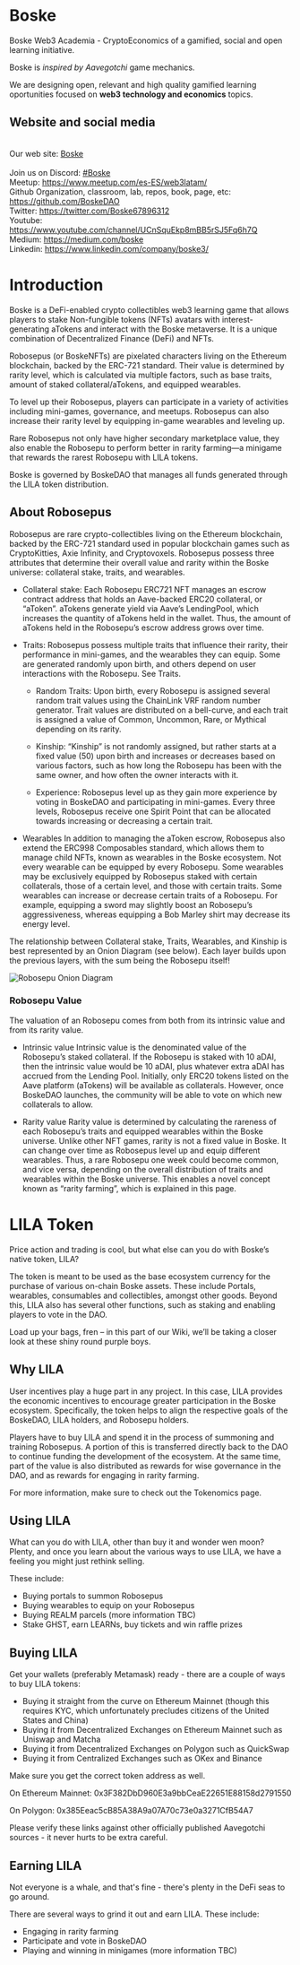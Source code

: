 # Boske
Boske Web3 Academia - CryptoEconomics of a gamified, social and open learning initiative.

Boske is *inspired by Aavegotchi* game mechanics.

We are designing open, relevant and high quality gamified learning oportunities 
focused on **web3 technology and economics** topics.  

## Website and social media

<br> Our web site: [Boske](https://boske.org)  
<br> Join us on Discord: [#Boske](https://discord.gg/SdAtdDaSvp)
<br> Meetup: https://www.meetup.com/es-ES/web3latam/
<br> Github Organization, classroom, lab, repos, book, page, etc: https://github.com/BoskeDAO
<br> Twitter: https://twitter.com/Boske67896312
<br> Youtube: https://www.youtube.com/channel/UCnSquEkp8mBB5rSJ5Fq6h7Q
<br> Medium: https://medium.com/boske
<br> Linkedin: https://www.linkedin.com/company/boske3/

# Introduction

Boske is a DeFi-enabled crypto collectibles web3 learning game that allows players to stake Non-fungible tokens (NFTs) avatars with interest-generating aTokens and interact with the Boske metaverse. It is a unique combination of Decentralized Finance (DeFi) and NFTs.

Robosepus (or BoskeNFTs) are pixelated characters living on the Ethereum blockchain, backed by the ERC-721 standard. Their value is determined by rarity level, which is calculated via multiple factors, such as base traits, amount of staked collateral/aTokens, and equipped wearables.

To level up their Robosepus, players can participate in a variety of activities including mini-games, governance, and meetups. Robosepus can also increase their rarity level by equipping in-game wearables and leveling up.

Rare Robosepus not only have higher secondary marketplace value, they also enable the Robosepu to perform better in rarity farming—a minigame that rewards the rarest Robosepu with LILA tokens.

Boske is governed by BoskeDAO that manages all funds generated through the LILA token distribution.

## About Robosepus

Robosepus are rare crypto-collectibles living on the Ethereum blockchain, backed by the ERC-721 standard used in popular blockchain games such as CryptoKitties, Axie Infinity, and Cryptovoxels. Robosepus possess three attributes that determine their overall value and rarity within the Boske universe: collateral stake, traits, and wearables.

* Collateral stake: Each Robosepu ERC721 NFT manages an escrow contract address that holds an Aave-backed ERC20 collateral, or “aToken”. aTokens generate yield via Aave’s LendingPool, which increases the quantity of aTokens held in the wallet. Thus, the amount of aTokens held in the Robosepu’s escrow address grows over time.

* Traits: Robosepus possess multiple traits that influence their rarity, their performance in mini-games, and the wearables they can equip. Some are generated randomly upon birth, and others depend on user interactions with the Robosepu. See Traits.

    * Random Traits: Upon birth, every Robosepu is assigned several random trait values using the ChainLink VRF random number generator. Trait values are distributed on a bell-curve, and each trait is assigned a value of Common, Uncommon, Rare, or Mythical depending on its rarity.

    * Kinship: “Kinship” is not randomly assigned, but rather starts at a fixed value (50) upon birth and increases or decreases based on various factors, such as how long the Robosepu has been with the same owner, and how often the owner interacts with it.

    * Experience: Robosepus level up as they gain more experience by voting in BoskeDAO and participating in mini-games. Every three levels, Robosepus receive one Spirit Point that can be allocated towards increasing or decreasing a certain trait.

* Wearables In addition to managing the aToken escrow, Robosepus also extend the ERC998 Composables standard, which allows them to manage child NFTs, known as wearables in the Boske ecosystem. Not every wearable can be equipped by every Robosepu. Some wearables may be exclusively equipped by Robosepus staked with certain collaterals, those of a certain level, and those with certain traits. Some wearables can increase or decrease certain traits of a Robosepu. For example, equipping a sword may slightly boost an Robosepu’s aggressiveness, whereas equipping a Bob Marley shirt may decrease its energy level.

The relationship between Collateral stake, Traits, Wearables, and Kinship is best represented by an Onion Diagram (see below). Each layer builds upon the previous layers, with the sum being the Robosepu itself!

![Robosepu Onion Diagram](https://wiki.aavegotchi.com/introduction/aavegotchi-onion-diagram.png)

### Robosepu Value

The valuation of an Robosepu comes from both from its intrinsic value and from its rarity value.

* Intrinsic value Intrinsic value is the denominated value of the Robosepu’s staked collateral. If the Robosepu is staked with 10 aDAI, then the intrinsic value would be 10 aDAI, plus whatever extra aDAI has accrued from the Lending Pool. Initially, only ERC20 tokens listed on the Aave platform (aTokens) will be available as collaterals. However, once BoskeDAO launches, the community will be able to vote on which new collaterals to allow.

* Rarity value Rarity value is determined by calculating the rareness of each Robosepu’s traits and equipped wearables within the Boske universe. Unlike other NFT games, rarity is not a fixed value in Boske. It can change over time as Robosepus level up and equip different wearables. Thus, a rare Robosepu one week could become common, and vice versa, depending on the overall distribution of traits and wearables within the Boske universe. This enables a novel concept known as “rarity farming”, which is explained in this page.

# LILA Token

Price action and trading is cool, but what else can you do with Boske’s native token, LILA?

The token is meant to be used as the base ecosystem currency for the purchase of various on-chain Boske assets. These include Portals, wearables, consumables and collectibles, amongst other goods. Beyond this, LILA also has several other functions, such as staking and enabling players to vote in the DAO.

Load up your bags, fren – in this part of our Wiki, we’ll be taking a closer look at these shiny round purple boys.

## Why LILA

User incentives play a huge part in any project. In this case, LILA provides the economic incentives to encourage greater participation in the Boske ecosystem. Specifically, the token helps to align the respective goals of the BoskeDAO, LILA holders, and Robosepu holders.

Players have to buy LILA and spend it in the process of summoning and training Robosepus. A portion of this is transferred directly back to the DAO to continue funding the development of the ecosystem. At the same time, part of the value is also distributed as rewards for wise governance in the DAO, and as rewards for engaging in rarity farming.

For more information, make sure to check out the Tokenomics page.

## Using LILA

What can you do with LILA, other than buy it and wonder wen moon? Plenty, and once you learn about the various ways to use LILA, we have a feeling you might just rethink selling.

These include:

* Buying portals to summon Robosepus
* Buying wearables to equip on your Robosepus
* Buying REALM parcels (more information TBC)
* Stake GHST, earn LEARNs, buy tickets and win raffle prizes

## Buying LILA

Get your wallets (preferably Metamask) ready - there are a couple of ways to buy LILA tokens:

* Buying it straight from the curve on Ethereum Mainnet (though this requires KYC, which unfortunately precludes citizens of the United States and China)
* Buying it from Decentralized Exchanges on Ethereum Mainnet such as Uniswap and Matcha
* Buying it from Decentralized Exchanges on Polygon such as QuickSwap
* Buying it from Centralized Exchanges such as OKex and Binance

Make sure you get the correct token address as well.

On Ethereum Mainnet: 0x3F382DbD960E3a9bbCeaE22651E88158d2791550

On Polygon: 0x385Eeac5cB85A38A9a07A70c73e0a3271CfB54A7

Please verify these links against other officially published Aavegotchi sources - it never hurts to be extra careful.

## Earning LILA

Not everyone is a whale, and that's fine - there's plenty in the DeFi seas to go around.

There are several ways to grind it out and earn LILA. These include:

* Engaging in rarity farming
* Participate and vote in BoskeDAO
* Playing and winning in minigames (more information TBC)
